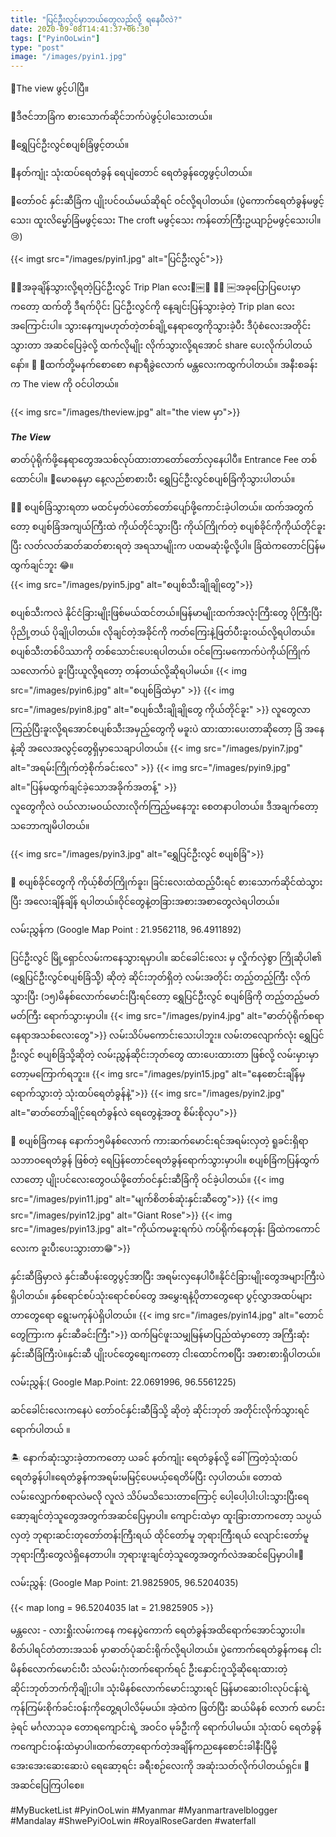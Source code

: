 ```yaml
---
title: "ပြင်ဦးလွင်မှာဘယ်တွေလည်လို့ ရနေပီလဲ?"
date: 2020-09-08T14:41:37+06:30
tags: ["PyinOoLwin"]
type: "post"
image: "/images/pyin1.jpg"
---
```




💚The view ဖွင့်ပါပြီ။

💚ဒီဇင်ဘာခြံက စားသောက်ဆိုင်ဘက်ပဲဖွင့်ပါသေးတယ်။

💚ရွှေပြင်ဦးလွင်စပျစ်ခြံဖွင့်တယ်။

💚နတ်ကျုံး သုံးထပ်ရေတံခွန် ရေပျံတောင် ရေတံခွန်တွေဖွင့်ပါတယ်။

💚တော်ဝင် နှင်းဆီခြံက ပျိုးပင်ဝယ်မယ်ဆိုရင် ဝင်လို့ရပါတယ်။
(ပွဲကောက်ရေတံခွန်မဖွင့်သေး၊ ထူးလိမ္မော်ခြံမဖွင့်သေး The croft မဖွင့်သေး ကန်တော်ကြီးဥယျာဉ်မဖွင့်သေးပါ။😢)


{{< imgt src="/images/pyin1.jpg" alt="ပြင်ဦးလွင်">}}

🥰🌲အခုချိန်သွားလို့ရတဲ့ပြင်ဦးလွင် Trip Plan လေး🌲￼🥰
 🌲🌲 ￼အခုပြောပြပေးမှာကတော့ ထက်တို့ ဒီရက်ပိုင်း ပြင်ဦးလွင်ကို နေ့ချင်းပြန်သွားခဲ့တဲ့ Trip plan လေးအကြောင်းပါ။
သွားနေကျမဟုတ်တဲ့တစ်ချို့နေရာတွေကိုသွားခဲ့ပီး ဒီပုံစံလေးအတိုင်း သွားတာ အဆင်ပြေခဲ့လို့ ထက်လိုမျိုး လိုက်သွားလို့ရအောင် share ပေးလိုက်ပါတယ်နော်။ 🥰
🚗ထက်တို့မနက်စောစော ၈နာရီခွဲလောက် မန္တလေးကထွက်ပါတယ်။ 
အနီးစခန်းက The view ကို ဝင်ပါတယ်။

{{< img src="/images/theview.jpg" alt="the view မှာ">}} 

***The View***

ဓာတ်ပုံရိုက်ဖို့နေရာတွေအသစ်လုပ်ထားတာတော်တော်လှနေပါပီ။ Entrance Fee တစ်ထောင်ပါ။
🍛မောဓနုမှာ နေ့လည်စာစားပီး ရွှေပြင်ဦးလွင်စပျစ်ခြံကိုသွားပါတယ်။



🍇🍇 စပျစ်ခြံသွားရတာ မထင်မှတ်ပဲတော်တော်ပျော်ဖို့ကောင်းခဲ့ပါတယ်။ ထက်အတွက်တော့ စပျစ်ခြံအကျယ်ကြီးထဲ ကိုယ်တိုင်သွားပြီး ကိုယ်ကြိုက်တဲ့ စပျစ်ခိုင်ကိုကိုယ်တိုင်ခူးပြီး လတ်လတ်ဆတ်ဆတ်စားရတဲ့ အရသာမျိုးက ပထမဆုံးမို့လို့ပါ။ ခြံထဲကတောင်ပြန်မထွက်ချင်ဘူး 😂။  
{{< img src="/images/pyin5.jpg" alt="စပျစ်သီးချိုချိုတွေ">}} 

စပျစ်သီးကလဲ နိုင်ငံခြားမျိုးဖြစ်မယ်ထင်တယ်။မြန်မာမျိုးထက်အလုံးကြီးတွေ ပိုကြီးပြီး ပိုညို့တယ် ပိုချိုပါတယ်။ လိုချင်တဲ့အခိုင်ကို ကတ်ကြေးနဲ့ဖြတ်ပီးခူးဝယ်လို့ရပါတယ်။ စပျစ်သီးတစ်ပိဿာကို တစ်သောင်းပေးရပါတယ်။ ဝင်ကြေးမကောက်ပဲကိုယ်ကြိုက်သလောက်ပဲ ခူးပြီးယူလို့ရတော့ တန်တယ်လို့ဆိုရပါမယ်။
{{< img src="/images/pyin6.jpg" alt="စပျစ်ခြံထဲမှာ" >}} 
{{< img src="/images/pyin8.jpg" alt="စပျစ်သီးချိုချိုတွေ ကိုယ်တိုင်ခူး" >}} 
လူတွေလာကြည့်ပြီးခူးလို့ရအောင်စပျစ်သီးအမှည့်တွေကို မခူးပဲ ထားထားပေးတာဆိုတော့ ခြံ အနေနဲ့ဆို အလေအလွင့်တွေရှိမှာသေချာပါတယ်။
{{< img src="/images/pyin7.jpg" alt="အရမ်းကြိုက်တဲ့စိုက်ခင်းလေ" >}}
{{< img src="/images/pyin9.jpg" alt="ပြန်မထွက်ချင်ခဲ့သောအခိုက်အတန့်" >}}  
လူတွေကိုလဲ ဝယ်လားမဝယ်လားလိုက်ကြည့်မနေဘူး စေတနာပါတယ်။ ဒီအချက်တော့ သဘောကျမိပါတယ်။ 

{{< img src="/images/pyin3.jpg" alt="ရွှေပြင်ဦးလွင် စပျစ်ခြံ">}}

🍇 စပျစ်ခိုင်တွေကို ကိုယ့်စိတ်ကြိုက်ခူး၊ ခြင်းလေးထဲထည့်ပီးရင် စားသောက်ဆိုင်ထဲသွားပြီး အလေးချိန်ချိန် ရပါတယ်။ဝိုင်တွေနဲ့တခြားအစားအစာတွေလဲရပါတယ်။

လမ်းညွှန်က (Google Map Point : 21.9562118, 96.4911892)

ပြင်ဦးလွင် မြို့ရှောင်လမ်းကနေသွားရမှာပါ။ ဆင်ခေါင်းလေး မှ လှိုက်လှဲစွာ ကြိုဆိုပါ၏ (ရွှေပြင်ဦးလွင်စပျစ်ခြံသ်ို့) ဆိုတဲ့ ဆိုင်းဘုတ်ရှိတဲ့ လမ်းအတိုင်း တည့်တည့်ကြီး လိုက်သွားပြီး (၁၅)မိနစ်လောက်မောင်းပြီးရင်တော့ ရွှေပြင်ဦးလွင် စပျစ်ခြံကို တည့်တည့်မတ်မတ်ကြီး ရောက်သွားမှာပါ။ 
{{< img src="/images/pyin4.jpg" alt="ဓာတ်ပုံရိုက်စရာနေရာအသစ်လေးတွေ">}}
လမ်းသိပ်မကောင်းသေးပါဘူး။ လမ်းတလျောက်လုံး ရွှေပြင်ဦးလွင် စပျစ်ခြံသို့ဆိုတဲ့ လမ်းညွှန်‌ဆိုင်းဘုတ်တွေ ထားပေးထားတာ ဖြစ်လို့ လမ်းမှားမှာတော့မကြောက်ရဘူး။
{{< img src="/images/pyin15.jpg" alt="နေစောင်းချိန်မှ ရောက်သွားတဲ့ သုံးထပ်ရေတံခွန်နဲ့">}} 
{{< img src="/images/pyin2.jpg" alt="ဓာတ်တော်ချိုင့်ရေတံခွန်လဲ ရေတွေနဲ့အတူ စိမ်းစိုလှပ">}} 


🗻 စပျစ်ခြံကနေ နောက်၁၅မိနစ်လောက် ကားဆက်မောင်းရင်အရမ်းလှတဲ့ ရူခင်းရှိရာ သဘာဝရေတံခွန် ဖြစ်တဲ့ ရေပြန်တောင်ရေတံခွန်ရောက်သွားမှာပါ။
စပျစ်ခြံကပြန်ထွက်လာတော့ ပျိုးပင်လေးတွေဝယ်ဖို့တော်ဝင်နှင်းဆီခြံကို ဝင်ခဲ့ပါတယ်။ 
{{< img src="/images/pyin11.jpg" alt="မျက်စိတစ်ဆုံးနှင်းဆီတွေ">}}
{{< img src="/images/pyin12.jpg" alt="Giant Rose">}}
{{< img src="/images/pyin13.jpg" alt="ကိုယ်ကမခူးရက်ပဲ ကပ်ရိုက်နေတုန်း ခြံထဲကကောင်လေးက ခူးပီးပေးသွားတာ😁">}}

နှင်းဆီခြံမှာလဲ နှင်းဆီပန်းတွေပွင့်အာပြီး  အရမ်းလှနေပါပီ။နိုင်ငံခြားမျိုးတွေအများကြီးပဲရှိပါတယ်။
နှစ်ရောင်စပ်သုံးရောင်စပ်တွေ အမွှေးရနံ့ပိုတာတွေရော ပွင့်လွှာအထပ်များတာတွေရော ရွေးမကုန်ပဲရှိပါတယ်။
{{< img src="/images/pyin14.jpg" alt="တောင်တွေကြားက နှင်းဆီခင်းကြီး">}}
 ထက်မြင်ဖူးသမျှမြန်မာပြည်ထဲမှာတော့ အကြီးဆုံးနှင်းဆီခြံကြီးပဲ။နှင်းဆီ ပျိုးပင်တွေစျေးကတော့ ငါးထောင်ကစပြီး အစားစားရှိပါတယ်။

လမ်းညွှန်:( Google Map.Point: 22.0691996, 96.5561225)


 
ဆင်ခေါင်းလေးကနေပဲ တော်ဝင်နှင်းဆီခြံသို့ ဆိုတဲ့ ဆိုင်းဘုတ် အတိုင်းလိုက်သွားရင်ရောက်ပါတယ် ။ 

🏝 နောက်ဆုံးသွားခဲ့တာကတော့ ယခင် နတ်ကျုံး ရေတံခွန်လို့ ခေါ်ကြတဲ့သုံးထပ်ရေတံခွန်ပါ။ရေတံခွန်ကအရမ်းမမြင့်ပေမယ့်ရေတိမ်ပြီး လှပါတယ်။ တောထဲလမ်းလျှောက်စရာလဲမလို လူလဲ သိပ်မသိသေးတာကြောင့် ပေါ့ပေါ့ပါးပါးသွားပြီးရေဆော့ချင်တဲ့သူတွေအတွက်အဆင်ပြေမှာပါ။
ကျောင်းထဲမှာ ထူးခြားတာကတော့ သပ္ပယ်လှတဲ့ ဘုရားဆင်းတုတော်တန်းကြီးရယ် ထိုင်တော်မူ ဘုရားကြီးရယ် လျောင်းတော်မူဘုရားကြီးတွေလဲရှိနေတာပါ။ ဘုရားဖူးချင်တဲ့သူတွေအတွက်လဲအဆင်ပြေမှာပါ။🥰

လမ်းညွှန်: (Google Map Point: 21.9825905, 96.5204035)

{{< map long = 96.5204035 lat = 21.9825905 >}}

မန္တလေး - လားရှိုးလမ်းကနေ ကနေပွဲကောက် ရေတံခွန်အထိရောက်အောင်သွားပါ။စိတ်ပါရင်တံတားအသစ် မှာဓာတ်ပုံဆင်းရိုက်လို့ရပါတယ်။ ပွဲကောက်​​ရေတံခွန်ကနေ ငါးမိနစ်လောက်မောင်းပီး သံလမ်းဂုံးတက်ရောက်ရင် ဦးနှောင်းဂူသို့ဆိုရေးထားတဲ့ ဆိုင်းဘုတ်ဘက်ကိုချိုးပါ။ သုံးမိနစ်လောက်မောင်းသွားရင် မြန်မာဆေးဝါးလုပ်ငန်းရဲ့ ကုန်ကြမ်းစိုက်ခင်းဝန်းကိုတွေ့ရပါလိမ့်မယ်။ အဲ့ထဲက ဖြတ်ပြီး ဆယ်မိနစ် လောက် မောင်းခဲ့ရင် မင်္ဂလာသုခ တောရကျောင်းရဲ့ အဝင်ဝ မုခ်ဦးကို ရောက်ပါမယ်။ သုံးထပ် ရေတံခွန်ကကျောင်းဝန်းထဲမှာပါ။
​ထက်တော့ရောက်တဲ့အချိန်ကညနေစောင်းခါနီးပြီမို့ အေးအေးဆေးဆေးပဲ ရေဆော့ရင်း ခရီးစဉ်လေးကို အဆုံးသတ်လိုက်ပါတယ်ရှင်။ 🥰
အဆင်ပြေကြပါစေ။

#MyBucketList #PyinOoLwin #Myanmar #Myanmartravelblogger #Mandalay #ShwePyiOoLwin #RoyalRoseGarden #waterfall

